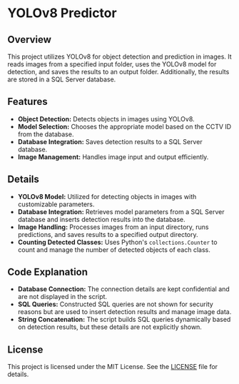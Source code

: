 # YOLOv8 Predictor

## Overview
This project utilizes YOLOv8 for object detection and prediction in images. It reads images from a specified input folder, uses the YOLOv8 model for detection, and saves the results to an output folder. Additionally, the results are stored in a SQL Server database.

## Features
- **Object Detection:** Detects objects in images using YOLOv8.
- **Model Selection:** Chooses the appropriate model based on the CCTV ID from the database.
- **Database Integration:** Saves detection results to a SQL Server database.
- **Image Management:** Handles image input and output efficiently.

## Details
- **YOLOv8 Model:** Utilized for detecting objects in images with customizable parameters.
- **Database Integration:** Retrieves model parameters from a SQL Server database and inserts detection results into the database.
- **Image Handling:** Processes images from an input directory, runs predictions, and saves results to a specified output directory.
- **Counting Detected Classes:** Uses Python's `collections.Counter` to count and manage the number of detected objects of each class.

## Code Explanation
- **Database Connection:** The connection details are kept confidential and are not displayed in the script.
- **SQL Queries:** Constructed SQL queries are not shown for security reasons but are used to insert detection results and manage image data.
- **String Concatenation:** The script builds SQL queries dynamically based on detection results, but these details are not explicitly shown.

## License
This project is licensed under the MIT License. See the [LICENSE](LICENSE) file for details.

